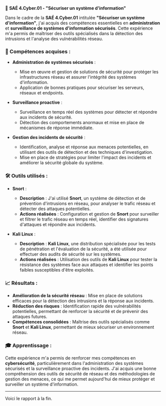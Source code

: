 📜 **SAÉ 4.Cyber.01 - "Sécuriser un système d'information"**

Dans le cadre de la **SAÉ 4.Cyber.01** intitulée **"Sécuriser un système d'information"**, j'ai acquis des compétences essentielles en **administration** et **surveillance de systèmes d'information sécurisés**. Cette expérience m'a permis de maîtriser des outils spécialisés dans la détection des intrusions et l'analyse des vulnérabilités réseau.

### 🔐 Compétences acquises :

- **Administration de systèmes sécurisés** :
  - Mise en œuvre et gestion de solutions de sécurité pour protéger les infrastructures réseau et assurer l'intégrité des systèmes d'information.
  - Application de bonnes pratiques pour sécuriser les serveurs, réseaux et endpoints.

- **Surveillance proactive** :
  - Surveillance en temps réel des systèmes pour détecter et répondre aux incidents de sécurité.
  - Détection des comportements anormaux et mise en place de mécanismes de réponse immédiate.

- **Gestion des incidents de sécurité** :
  - Identification, analyse et réponse aux menaces potentielles, en utilisant des outils de détection et des techniques d'investigation.
  - Mise en place de stratégies pour limiter l'impact des incidents et améliorer la sécurité globale du système.

### 🛠️ Outils utilisés :

- **Snort** :
  - **Description** : J'ai utilisé **Snort**, un système de détection et de prévention d'intrusions en réseau, pour analyser le trafic réseau et détecter des attaques potentielles.
  - **Actions réalisées** : Configuration et gestion de **Snort** pour surveiller et filtrer le trafic réseau en temps réel, identifier des signatures d'attaques et répondre aux incidents.

- **Kali Linux** :
  - **Description** : **Kali Linux**, une distribution spécialisée pour les tests de pénétration et l'évaluation de la sécurité, a été utilisée pour effectuer des audits de sécurité sur les systèmes.
  - **Actions réalisées** : Utilisation des outils de **Kali Linux** pour tester la résistance des systèmes face aux attaques et identifier les points faibles susceptibles d'être exploités.

### 📈 Résultats :

- **Amélioration de la sécurité réseau** : Mise en place de solutions efficaces pour la détection des intrusions et la réponse aux incidents.
- **Réduction des risques** : Identification rapide des vulnérabilités potentielles, permettant de renforcer la sécurité et de prévenir des attaques futures.
- **Compétences consolidées** : Maîtrise des outils spécialisés comme **Snort** et **Kali Linux**, permettant de mieux sécuriser un environnement réseau.

### 🎓 Apprentissage :

Cette expérience m'a permis de renforcer mes compétences en **cybersécurité**, particulièrement dans l'administration des systèmes sécurisés et la surveillance proactive des incidents. J'ai acquis une bonne compréhension des outils de sécurité de réseau et des méthodologies de gestion des menaces, ce qui me permet aujourd'hui de mieux protéger et surveiller un système d'information.

---
Voici le rapport à la fin.

